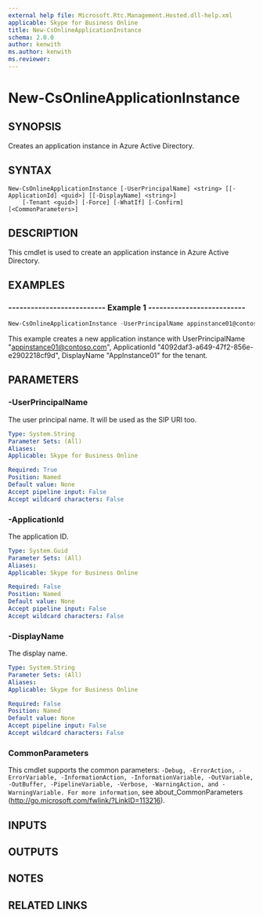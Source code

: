```yaml
---
external help file: Microsoft.Rtc.Management.Hosted.dll-help.xml
applicable: Skype for Business Online
title: New-CsOnlineApplicationInstance
schema: 2.0.0
author: kenwith
ms.author: kenwith
ms.reviewer:
---
```


# New-CsOnlineApplicationInstance

## SYNOPSIS
Creates an application instance in Azure Active Directory. 

## SYNTAX

```
New-CsOnlineApplicationInstance [-UserPrincipalName] <string> [[-ApplicationId] <guid>] [[-DisplayName] <string>]
    [-Tenant <guid>] [-Force] [-WhatIf] [-Confirm]  [<CommonParameters>]
```

## DESCRIPTION
This cmdlet is used to create an application instance in Azure Active Directory. 

## EXAMPLES

### -------------------------- Example 1 --------------------------
```powershell
New-CsOnlineApplicationInstance -UserPrincipalName appinstance01@contoso.com -ApplicationId 4092daf3-a649-47f2-856e-e2902218cf9d -DisplayName "AppInstance01"
```

This example creates a new application instance with UserPrincipalName "appinstance01@contoso.com", ApplicationId "4092daf3-a649-47f2-856e-e2902218cf9d", DisplayName "AppInstance01" for the tenant.

## PARAMETERS

### -UserPrincipalName
The user principal name. It will be used as the SIP URI too.

```yaml
Type: System.String
Parameter Sets: (All)
Aliases:
Applicable: Skype for Business Online

Required: True
Position: Named
Default value: None
Accept pipeline input: False
Accept wildcard characters: False
```

### -ApplicationId
The application ID.

```yaml
Type: System.Guid
Parameter Sets: (All)
Aliases:
Applicable: Skype for Business Online

Required: False
Position: Named
Default value: None
Accept pipeline input: False
Accept wildcard characters: False
```

### -DisplayName
The display name.

```yaml
Type: System.String
Parameter Sets: (All)
Aliases:
Applicable: Skype for Business Online

Required: False
Position: Named
Default value: None
Accept pipeline input: False
Accept wildcard characters: False
```

### CommonParameters
This cmdlet supports the common parameters: `-Debug, -ErrorAction, -ErrorVariable, -InformationAction, -InformationVariable, -OutVariable, -OutBuffer, -PipelineVariable, -Verbose, -WarningAction, and -WarningVariable. For more information`, see about_CommonParameters (http://go.microsoft.com/fwlink/?LinkID=113216).

## INPUTS

## OUTPUTS

## NOTES

## RELATED LINKS
